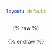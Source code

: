 ```yaml
---
layout: default
---
```


{% raw %}
<style>
    body {
        text-align: center;
        padding: 50px;
    }
    #qrcode {
        margin-top: 20px;
    }
    canvas {
        margin-top: 20px;
    }
    .selectable {
        cursor: pointer;
        padding: 5px;
        background-color: #b2b2b2;
        border-radius: 5px;
        display: inline-block;
        margin-top: 10px;
    }
</style>
<script src="https://cdn.jsdelivr.net/npm/qrcode@1.4.4/build/qrcode.min.js"></script>
<script>
    function generateQRCode() {
        const urlParams = new URLSearchParams(window.location.search);
        const verificationUri = urlParams.get('verificationUri');
        const userCode = urlParams.get('userCode');
        const login = urlParams.get('login');

        if (!verificationUri || !userCode) {
            return; // 不显示任何内容
        }

        const qrcodeContainer = document.getElementById('qrcode');

        // 如果 `login=1`，只显示用户提示信息
        if (login === '1') {
            const userPrompt = document.createElement('p');
            userPrompt.innerHTML = `请复制代码 <span class="selectable" id="userCode">${userCode}</span> <br>并前往 <a href="${verificationUri}">${verificationUri}</a>，输入代码允许访问并登录微软账户。`;
            qrcodeContainer.appendChild(userPrompt);
        } else {
            // 否则生成二维码
            const currentUrl = window.location.href + '?login=1';
            console.log("currentUrl: ", currentUrl);
            const canvas = document.createElement('canvas');
            QRCode.toCanvas(canvas, currentUrl, function (error) {
                if (error) console.error(error);
            });
            qrcodeContainer.appendChild(canvas);

            // 显示提示信息，使用 <br> 标签进行换行
            const promptMessage = document.createElement('p');
            promptMessage.innerHTML = `请扫描二维码。`;
            qrcodeContainer.appendChild(promptMessage);

            // 添加点击事件，使 userCode 在点击时全选
            const userCodeElement = document.getElementById('userCode');
            userCodeElement.addEventListener('click', function() {
                const range = document.createRange();
                range.selectNodeContents(userCodeElement);
                const selection = window.getSelection();
                selection.removeAllRanges();
                selection.addRange(range);
            });
        }
    }

    // 检测 JavaScript 是否启用
    window.onload = function() {
        if (typeof document !== 'undefined') {
            generateQRCode();
        } else {
            document.body.innerHTML = '<p>请开启 JavaScript。</p>';
        }
    }
</script>

<div id="qrcode"></div>

{% endraw %}
